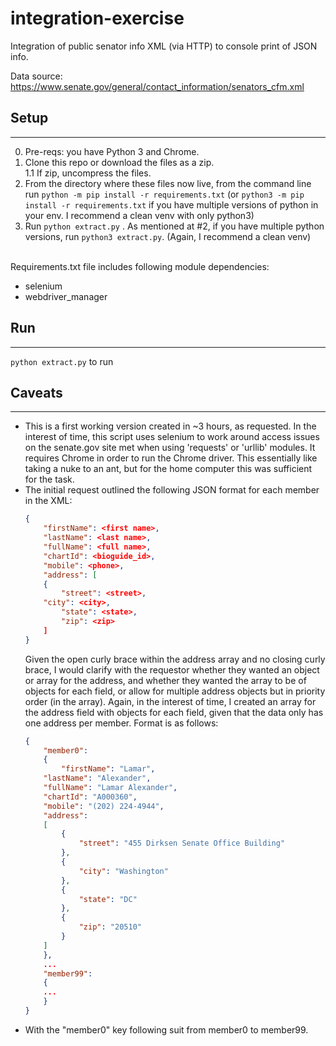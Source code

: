 # integration-exercise
Integration of public senator info XML (via HTTP) to console print of JSON info.

Data source: https://www.senate.gov/general/contact_information/senators_cfm.xml

## Setup
----------
0. Pre-reqs: you have Python 3 and Chrome.
1. Clone this repo or download the files as a zip.
<br>1.1 If zip, uncompress the files.
2. From the directory where these files now live, from the command line run `python -m pip install -r requirements.txt` (or `python3 -m pip install -r requirements.txt` if you have multiple versions of python in your env. I recommend a clean venv with only python3)
3. Run `python extract.py` . As mentioned at #2, if you have multiple python versions, run `python3 extract.py`. (Again, I recommend a clean venv)
<br>
Requirements.txt file includes following module dependencies:<br>
<ul>
	<li>selenium</li>
	<li>webdriver_manager</li>
</ul>

## Run
----------
`python extract.py` to run

## Caveats
----------
<ul>
<li>This is a first working version created in ~3 hours, as requested. In the interest of time, this script uses selenium to work around access issues on the senate.gov site met when using 'requests' or 'urllib' modules. It requires Chrome in order to run the Chrome driver. This essentially like taking a nuke to an ant, but for the home computer this was sufficient for the task.</li>

<li>The initial request outlined the following JSON format for each member in the XML: <br>
	
```json
{
    "firstName": <first name>,
    "lastName": <last name>,
    "fullName": <full name>,
    "chartId": <bioguide_id>,
    "mobile": <phone>, 
    "address": [
    {
    	"street": <street>,
	"city": <city>,
        "state": <state>,
        "zip": <zip>
    ]
}
```
  
Given the open curly brace within the address array and no closing curly brace, I would clarify with the requestor whether they wanted an object or array for the address, and whether they wanted the array to be of objects for each field, or allow for multiple address objects but in priority order (in the array). Again, in the interest of time, I created an array for the address field with objects for each field, given that the data only has one address per member. Format is as follows:
<br>
```json
{
    "member0": 
    {
    	"firstName": "Lamar",
	"lastName": "Alexander",
	"fullName": "Lamar Alexander",
	"chartId": "A000360",
	"mobile": "(202) 224-4944",
	"address": 
	[
	    {
	    	"street": "455 Dirksen Senate Office Building"
	    }, 
	    {
	    	"city": "Washington"
	    }, 
	    {
	        "state": "DC"
	    }, 
	    {
	    	"zip": "20510"
	    }
	]
    },
    ...
    "member99": 
    {
    ...
    }
}
``` 
</li>
  
<li>With the "member0" key following suit from member0 to member99.</li>
  

